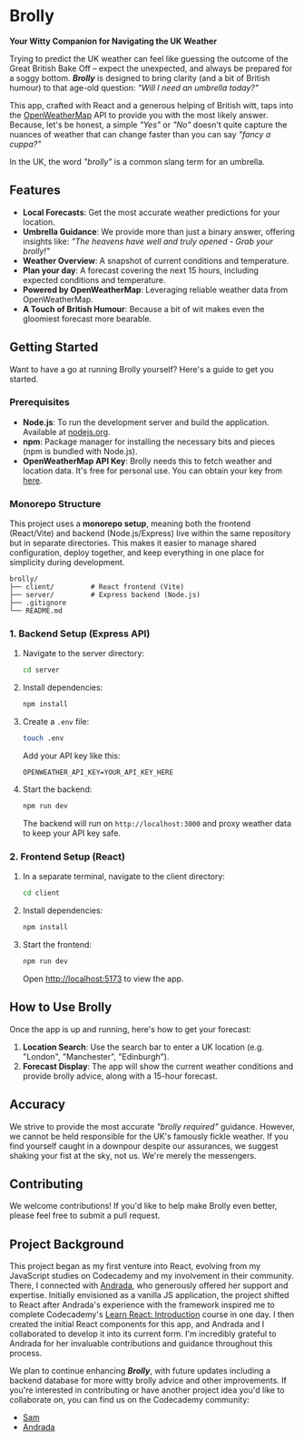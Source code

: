 # Brolly

**Your Witty Companion for Navigating the UK Weather**

Trying to predict the UK weather can feel like guessing the outcome of the Great British Bake Off – expect the unexpected, and always be prepared for a soggy bottom. ***Brolly*** is designed to bring clarity (and a bit of British humour) to that age-old question: *"Will I need an umbrella today?"*

This app, crafted with React and a generous helping of British witt, taps into the [OpenWeatherMap](https://openweathermap.org/) API to provide you with the most likely answer. Because, let's be honest, a simple *"Yes"* or *"No"* doesn't quite capture the nuances of weather that can change faster than you can say *"fancy a cuppa?"*

In the UK, the word *"brolly"* is a common slang term for an umbrella.

## Features

- **Local Forecasts**: Get the most accurate weather predictions for your location.
- **Umbrella Guidance**: We provide more than just a binary answer, offering insights like: *"The heavens have well and truly opened - Grab your brolly!"*
- **Weather Overview**: A snapshot of current conditions and temperature.
- **Plan your day**: A forecast covering the next 15 hours, including expected conditions and temperature.
- **Powered by OpenWeatherMap**: Leveraging reliable weather data from OpenWeatherMap.
- **A Touch of British Humour**: Because a bit of wit makes even the gloomiest forecast more bearable.

## Getting Started

Want to have a go at running Brolly yourself? Here's a guide to get you started.

### Prerequisites

- **Node.js**: To run the development server and build the application. Available at [nodejs.org](https://nodejs.org/).
- **npm**: Package manager for installing the necessary bits and pieces (npm is bundled with Node.js).
- **OpenWeatherMap API Key**: Brolly needs this to fetch weather and location data. It's free for personal use. You can obtain your key from [here](https://openweathermap.org/).

### Monorepo Structure

This project uses a **monorepo setup**, meaning both the frontend (React/Vite) and backend (Node.js/Express) live within the same repository but in separate directories. This makes it easier to manage shared configuration, deploy together, and keep everything in one place for simplicity during development.

    brolly/
    ├── client/         # React frontend (Vite)
    ├── server/         # Express backend (Node.js)
    ├── .gitignore
    └── README.md

### 1. Backend Setup (Express API)

1. Navigate to the server directory:

    ```bash
    cd server
    ```

2. Install dependencies:

    ```bash
    npm install
    ```

3. Create a `.env` file:

    ```bash
    touch .env
    ```

    Add your API key like this:

    ```
    OPENWEATHER_API_KEY=YOUR_API_KEY_HERE
    ```

4. Start the backend:

    ```bash
    npm run dev
    ```

    The backend will run on `http://localhost:3000` and proxy weather data to keep your API key safe.

### 2. Frontend Setup (React)

1. In a separate terminal, navigate to the client directory:

    ```bash
    cd client
    ```

2. Install dependencies:

    ```bash
    npm install
    ```

3. Start the frontend:

    ```bash
    npm run dev
    ```

    Open [http://localhost:5173](http://localhost:5173) to view the app.

## How to Use Brolly

Once the app is up and running, here's how to get your forecast:

1. **Location Search**: Use the search bar to enter a UK location (e.g. "London", "Manchester", "Edinburgh").
2. **Forecast Display**: The app will show the current weather conditions and provide brolly advice, along with a 15-hour forecast.

## Accuracy

We strive to provide the most accurate *"brolly required"* guidance. However, we cannot be held responsible for the UK's famously fickle weather. If you find yourself caught in a downpour despite our assurances, we suggest shaking your fist at the sky, not us. We're merely the messengers.

## Contributing

We welcome contributions! If you'd like to help make Brolly even better, please feel free to submit a pull request.

## Project Background

This project began as my first venture into React, evolving from my JavaScript studies on Codecademy and my involvement in their community. There, I connected with [Andrada](https://github.com/ndrada), who generously offered her support and expertise. Initially envisioned as a vanilla JS application, the project shifted to React after Andrada's experience with the framework inspired me to complete Codecademy's [Learn React: Introduction](https://www.codecademy.com/learn/learn-react-introduction) course in one day. I then created the initial React components for this app, and Andrada and I collaborated to develop it into its current form. I'm incredibly grateful to Andrada for her invaluable contributions and guidance throughout this process.

We plan to continue enhancing ***Brolly***, with future updates including a backend database for more witty brolly advice and other improvements. If you're interested in contributing or have another project idea you'd like to collaborate on, you can find us on the Codecademy community:

- [Sam](https://community.codecademy.com/u/52921cf0)
- [Andrada](https://community.codecademy.com/u/83a8a8f4)